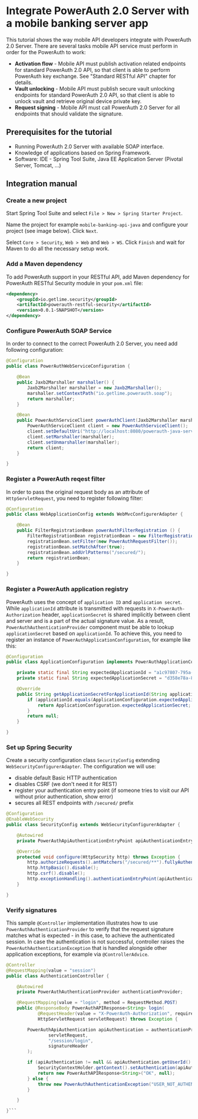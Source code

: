 # Integrate PowerAuth 2.0 Server with a mobile banking server app

This tutorial shows the way mobile API developers integrate with PowerAuth 2.0 Server. There are several tasks mobile API service must perform in order for the PowerAuth to work:

- **Activation flow** - Mobile API must publish activation related endpoints for standard PowerAuth 2.0 API, so that client is able to perform PowerAuth key exchange. See "Standard RESTful API" chapter for details.
- **Vault unlocking** - Mobile API must publish secure vault unlocking endpoints for standard PowerAuth 2.0 API, so that client is able to unlock vault and retrieve original device private key.
- **Request signing** - Mobile API must call PowerAuth 2.0 Server for all endpoints that should validate the signature.

## Prerequisites for the tutorial

- Running PowerAuth 2.0 Server with available SOAP interface.
- Knowledge of applications based on Spring Framework.
- Software: IDE - Spring Tool Suite, Java EE Application Server (Pivotal Server, Tomcat, ...)

## Integration manual

### Create a new project

Start Spring Tool Suite and select `File > New > Spring Starter Project`.

Name the project for example `mobile-banking-api-java` and configure your project (see image below). Click `Next`.

Select `Core > Security`, `Web > Web` and `Web > WS`. Click `Finish` and wait for Maven to do all the necessary setup work.

### Add a Maven dependency

To add PowerAuth support in your RESTful API, add Maven dependency for PowerAuth RESTful Security module in your `pom.xml` file:

```xml
<dependency>
    <groupId>io.getlime.security</groupId>
    <artifactId>powerauth-restful-security</artifactId>
    <version>0.0.1-SNAPSHOT</version>
</dependency>
```

### Configure PowerAuth SOAP Service

In order to connect to the correct PowerAuth 2.0 Server, you need add following configuration:

```java
@Configuration
public class PowerAuthWebServiceConfiguration {

	@Bean
	public Jaxb2Marshaller marshaller() {
		Jaxb2Marshaller marshaller = new Jaxb2Marshaller();
		marshaller.setContextPath("io.getlime.powerauth.soap");
		return marshaller;
	}

	@Bean
	public PowerAuthServiceClient powerAuthClient(Jaxb2Marshaller marshaller) {
		PowerAuthServiceClient client = new PowerAuthServiceClient();
		client.setDefaultUri("http://localhost:8080/powerauth-java-server/powerauth");
		client.setMarshaller(marshaller);
		client.setUnmarshaller(marshaller);
		return client;
	}

}
```

### Register a PowerAuth reqest filter

In order to pass the original request body as an attribute of `HttpServletRequest`, you need to register following filter:

```java
@Configuration
public class WebApplicationConfig extends WebMvcConfigurerAdapter {

    @Bean
    public FilterRegistrationBean powerAuthFilterRegistration () {
        FilterRegistrationBean registrationBean = new FilterRegistrationBean();
        registrationBean.setFilter(new PowerAuthRequestFilter());
        registrationBean.setMatchAfter(true);
        registrationBean.addUrlPatterns("/secured/");
        return registrationBean;
    }

}
```

### Register a PowerAuth application registry

PowerAuth uses the concept of `application ID` and `application secret`. While `applicationId` attribute is transmitted with requests in `X-PowerAuth-Authorization` header, `applicationSecret` is shared implicitly between client and server and is a part of the actual signature value. As a result, `PowerAuthAuthenticationProvider` component must be able to lookup `applicationSecret` based on `applicationId`. To achieve this, you need to register an instance of `PowerAuthApplicationConfiguration`, for example like this:

```java
@Configuration
public class ApplicationConfiguration implements PowerAuthApplicationConfiguration {

	private static final String expectedApplicationId = "a1c97807-795a-466e-87bf-230d8ac1451e";
	private static final String expectedApplicationSecret = "d358e78a-8d12-4595-bf69-6eff2c2afc04";

	@Override
	public String getApplicationSecretForApplicationId(String applicationId) {
		if (applicationId.equals(ApplicationConfiguration.expectedApplicationId)) {
			return ApplicationConfiguration.expectedApplicationSecret;
		}
		return null;
	}

}
```

### Set up Spring Security

Create a security configuration class `SecurityConfig` extending `WebSecurityConfigurerAdapter`. The configuration we will use:

- disable default Basic HTTP authentication
- disables CSRF (we don't need it for REST)
- register your authentication entry point (if someone tries to visit our API without prior authentication, show error)
- secures all REST endpoints with `/secured/` prefix


```java
@Configuration
@EnableWebSecurity
public class SecurityConfig extends WebSecurityConfigurerAdapter {

    @Autowired
    private PowerAuthApiAuthenticationEntryPoint apiAuthenticationEntryPoint;

    @Override
    protected void configure(HttpSecurity http) throws Exception {
    	http.authorizeRequests().antMatchers("/secured/**").fullyAuthenticated();
    	http.httpBasic().disable();
    	http.csrf().disable();
    	http.exceptionHandling().authenticationEntryPoint(apiAuthenticationEntryPoint);
    }

}
```

### Verify signatures

This sample `@Controller` implementation illustrates how to use `PowerAuthAuthenticationProvider` to verify that the request signature matches what is expected - in this case, to achieve the authenticated session. In case the authentication is not successful, controller raises the `PowerAuthAuthenticationException` that is handled alongside other application exceptions, for example via `@ControllerAdvice`.

```java
@Controller
@RequestMapping(value = "session")
public class AuthenticationController {

    @Autowired
    private PowerAuthAuthenticationProvider authenticationProvider;

    @RequestMapping(value = "login", method = RequestMethod.POST)
    public @ResponseBody PowerAuthAPIResponse<String> login(
            @RequestHeader(value = "X-PowerAuth-Authorization", required = true) String signatureHeader,
            HttpServletRequest servletRequest) throws Exception {

        PowerAuthApiAuthentication apiAuthentication = authenticationProvider.checkRequestSignature(
                servletRequest,
                "/session/login",
                signatureHeader
        );

        if (apiAuthentication != null && apiAuthentication.getUserId() != null) {
            SecurityContextHolder.getContext().setAuthentication(apiAuthentication);
            return new PowerAuthAPIResponse<String>("OK", null);
        } else {
            throw new PowerAuthAuthenticationException("USER_NOT_AUTHENTICATED");
        }

    }

}```
